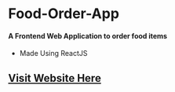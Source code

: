 # Food-Order-App
#### A Frontend Web Application to order food items
- Made Using ReactJS  

## [Visit Website Here]('')
